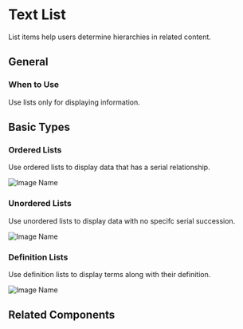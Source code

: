 # Text List

List items help users determine hierarchies in related content.

## General

### When to Use

Use lists only for displaying information.

## Basic Types

### Ordered Lists

Use ordered lists to display data that has a serial relationship.

![Image Name](/assets/3_components/text-list/image-20200810132442835.png)

### Unordered Lists

Use unordered lists to display data with no specifc serial succession.

![Image Name](/assets/3_components/text-list/image-20200810132054388.png)

### Definition Lists

Use definition lists to display terms along with their definition.

![Image Name](/assets/3_components/text-list/image-20200807134929248.png)

## Related Components



